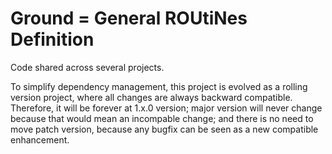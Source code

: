 Ground = General ROUtiNes Definition
======================================================================

Code shared across several projects.


To simplify dependency management, this project is evolved as a rolling
version project, where all changes are always backward compatible.
Therefore, it will be forever at 1.x.0 version;
major version will never change because that would mean an incompable change;
and there is no need to move patch version, because any bugfix can be
seen as a new compatible enhancement.
